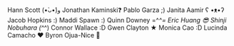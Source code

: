 Hann Scott (•̀ᴗ•́)و
Jonathan Kaminski❓
Pablo Garza ;)
Janita Aamir ʕ •ᴥ•ʔ
Jacob Hopkins :)
Maddi Spawn :)
Quinn Downey =^_^=
Eric Huang 😎
Shinji Nobuhara (^_^)
Connor Wallace :D
Gwen Clayton ★
Monica Cao :D
Lucinda Camacho ❤️
Byron Ojua-Nice 🚀
